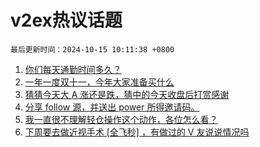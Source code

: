 # v2ex热议话题

`最后更新时间：2024-10-15 10:11:38 +0800`

1. [你们每天通勤时间多久？](https://www.v2ex.com/t/1079996)
1. [一年一度双十一，今年大家准备买什么](https://www.v2ex.com/t/1079981)
1. [猜猜今天大 A 涨还是跌，猜中的今天收盘后打赏感谢](https://www.v2ex.com/t/1080305)
1. [分享 follow 源，并送出 power 所得邀请码。](https://www.v2ex.com/t/1079980)
1. [我一直很不理解轻仓操作这个动作，各位怎么看？](https://www.v2ex.com/t/1080170)
1. [下周要去做近视手术 [全飞秒] ，有做过的 V 友说说情况吗](https://www.v2ex.com/t/1079969)

